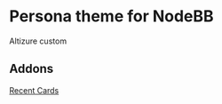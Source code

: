 Persona theme for NodeBB
====================

Altizure custom

## Addons

[Recent Cards](https://github.com/psychobunny/nodebb-plugin-recent-cards)



